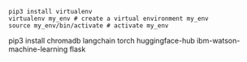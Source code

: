 ```
pip3 install virtualenv 
virtualenv my_env # create a virtual environment my_env
source my_env/bin/activate # activate my_env
```

pip3 install chromadb langchain torch huggingface-hub ibm-watson-machine-learning flask

